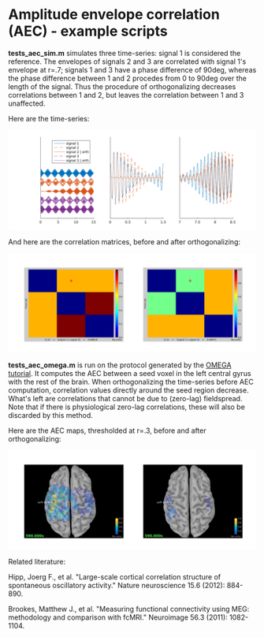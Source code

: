 # Amplitude envelope correlation (AEC) - example scripts

**tests_aec_sim.m** simulates three time-series: signal 1 is considered the reference. The envelopes of signals 2 and 3 are correlated with signal 1's envelope at r=.7; signals 1 and 3 have a phase difference of 90deg, whereas the phase difference between 1 and 2 procedes from 0 to 90deg over the length of the signal. Thus the procedure of orthogonalizing decreases correlations between 1 and 2, but leaves the correlation between 1 and 3 unaffected.

Here are the time-series:

![tests_aec_sim_timeseries](./tests_aec_sim_timeseries.png)

And here are the correlation matrices, before and after orthogonalizing:

![tests_aec_sim_connectmats](./tests_aec_sim_connectmats.png)

**tests_aec_omega.m** is run on the protocol generated by the [OMEGA tutorial](http://neuroimage.usc.edu/brainstorm/Tutorials/RestingOmega). It computes the AEC between a seed voxel in the left central gyrus with the rest of the brain. When orthogonalizing the time-series before AEC computation, correlation values directly around the seed region decrease. What's left are correlations that cannot be due to (zero-lag) fieldspread. Note that if there is physiological zero-lag correlations, these will also be discarded by this method.

Here are the AEC maps, thresholded at r=.3, before and after orthogonalizing:

![tests_aec_omega_sourcemaps](./tests_aec_omega_sourcemaps.png)

Related literature:

Hipp, Joerg F., et al. "Large-scale cortical correlation structure of spontaneous oscillatory activity." Nature neuroscience 15.6 (2012): 884-890.

Brookes, Matthew J., et al. "Measuring functional connectivity using MEG: methodology and comparison with fcMRI." Neuroimage 56.3 (2011): 1082-1104.
